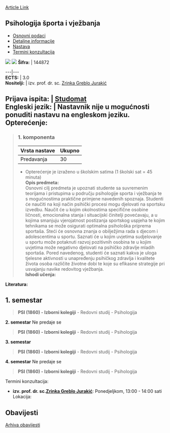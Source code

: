 [Article Link](https://www.fhs.hr/predmet/psv)

## Psihologija športa i vježbanja
  * [Osnovni podaci](https://www.fhs.hr/predmet/psv#v1id-523814_38705_1_0 "Osnovni podaci")
  * [Detaljne informacije](https://www.fhs.hr/predmet/psv#v1id-523814_38705_1_1 "Detaljne informacije")
  * [Nastava](https://www.fhs.hr/predmet/psv#v1id-523814_38705_1_2 "Nastava")
  * [Termini konzultacija](https://www.fhs.hr/predmet/psv#v1id-523814_38705_1_3 "Termini konzultacija")


[![](https://www.fhs.hr/img/flags/gif/hr.gif)](https://www.fhs.hr/predmet/psv) [![](https://www.fhs.hr/img/flags/gif/gb.gif)](https://www.fhs.hr/en/course/posae)
**Šifra:** |  144872  
  
---|---  
**ECTS:** |  3.0   
**Nositelji:** |  izv. prof. dr. sc. [Zrinka Greblo Jurakić](https://www.fhs.hr/djelatnik/zrinka.greblo_jurakic)   
  
**Prijava ispita:** |  [Studomat](http://www.isvu.hr/studomat)  
**Engleski jezik:** |  Nastavnik nije u mogućnosti ponuditi nastavu na engleskom jeziku.   
**Opterećenje:**  
---  
> ### 1. komponenta
> | Vrsta nastave | Ukupno  
> ---|---  
> Predavanja | 30  
> * Opterećenje je izraženo u školskim satima (1 školski sat = 45 minuta)   
**Opis predmeta:**  
> Osnovni cilj predmeta je upoznati studente sa suvremenim teorijama i pristupima u području psihologije sporta i vježbanja te s mogućnostima praktične primjene navedenih spoznaja. Studenti će naučiti na koji način psihički procesi mogu djelovati na sportsku izvedbu. Naučit će u kojim okolnostima specifične osobine ličnosti, emocionalna stanja i situacijski činitelji povećavaju, a u kojima smanjuju vjerojatnost postizanja sportskog uspjeha te kojim tehnikama se može osigurati optimalna psihološka priprema sportaša. Steći će osnovna znanja o obilježjima rada s djecom i adolescentima u sportu. Saznati će u kojim uvjetima sudjelovanje u sportu može potaknuti razvoj pozitivnih osobina te u kojim uvjetima može negativno djelovati na psihičko zdravlje mladih sportaša. Pored navedenog, studenti će saznati kakva je uloga tjelesne aktivnosti u unapređenju psihičkog zdravlja i kvalitete života osoba različite životne dobi te koje su efikasne strategije pri usvajanju navike redovitog vježbanja.  
**Ishodi učenja:**  

  
**Literatura:**  

  
**1. semestar**  
---  
> **PSI (1860) - Izborni kolegiji** - Redovni studij - Psihologija  
>   
  
**2. semestar** Ne predaje se  
> **PSI (1860) - Izborni kolegiji** - Redovni studij - Psihologija  
>   
  
**3. semestar**  
> **PSI (1860) - Izborni kolegiji** - Redovni studij - Psihologija  
>   
  
**4. semestar** Ne predaje se  
> **PSI (1860) - Izborni kolegiji** - Redovni studij - Psihologija  
>   
Termini konzultacija: 
  * **izv. prof. dr. sc.[Zrinka Greblo Jurakić](https://www.fhs.hr/djelatnik/zrinka.greblo_jurakic)**: 
Ponedjeljkom, 13:00 - 14:00 sati
Lokacija: 


## Obavijesti
[Arhiva obavijesti](https://www.fhs.hr/predmet/psv?@=20sad#news_110242 "Arhiva obavijesti")
